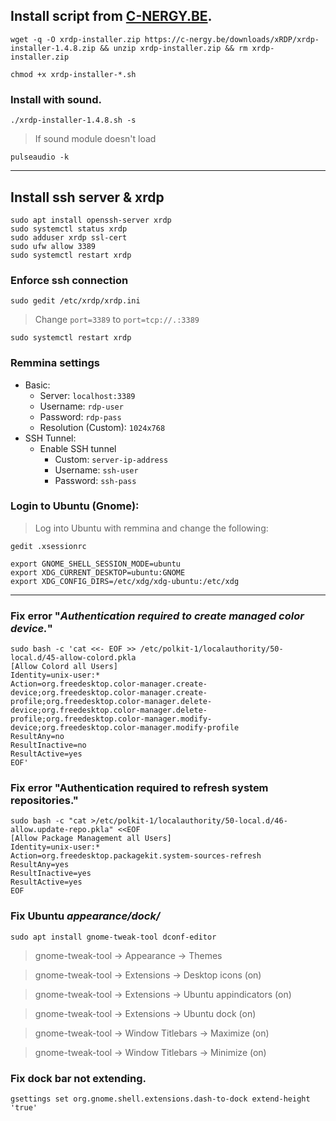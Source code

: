 ## Install script from [C-NERGY.BE](https://www.c-nergy.be/products.html).
```
wget -q -O xrdp-installer.zip https://c-nergy.be/downloads/xRDP/xrdp-installer-1.4.8.zip && unzip xrdp-installer.zip && rm xrdp-installer.zip

chmod +x xrdp-installer-*.sh
```

### Install with sound.
```
./xrdp-installer-1.4.8.sh -s
```
> If sound module doesn't load
```
pulseaudio -k
```
---

## Install ssh server & xrdp
```
sudo apt install openssh-server xrdp
sudo systemctl status xrdp
sudo adduser xrdp ssl-cert
sudo ufw allow 3389
sudo systemctl restart xrdp
```

### Enforce ssh connection
```
sudo gedit /etc/xrdp/xrdp.ini
```
> Change
`port=3389`
> to
`port=tcp://.:3389`
```
sudo systemctl restart xrdp
```

### Remmina settings
* Basic:
  - Server: `localhost:3389`
  - Username: `rdp-user`
  - Password: `rdp-pass`
  - Resolution (Custom): `1024x768`
* SSH Tunnel:
  - Enable SSH tunnel
    - Custom: `server-ip-address`
    - Username: `ssh-user`
    - Password: `ssh-pass`

### Login to Ubuntu (Gnome):
> Log into Ubuntu with remmina and change the following:
```
gedit .xsessionrc
```
```
export GNOME_SHELL_SESSION_MODE=ubuntu
export XDG_CURRENT_DESKTOP=ubuntu:GNOME
export XDG_CONFIG_DIRS=/etc/xdg/xdg-ubuntu:/etc/xdg
```

---

### Fix error "*Authentication required to create managed color device.*"
```
sudo bash -c 'cat <<- EOF >> /etc/polkit-1/localauthority/50-local.d/45-allow-colord.pkla
[Allow Colord all Users]
Identity=unix-user:*
Action=org.freedesktop.color-manager.create-device;org.freedesktop.color-manager.create-profile;org.freedesktop.color-manager.delete-device;org.freedesktop.color-manager.delete-profile;org.freedesktop.color-manager.modify-device;org.freedesktop.color-manager.modify-profile
ResultAny=no
ResultInactive=no
ResultActive=yes
EOF'
```

### Fix error "Authentication required to refresh system repositories."
```
sudo bash -c "cat >/etc/polkit-1/localauthority/50-local.d/46-allow.update-repo.pkla" <<EOF
[Allow Package Management all Users]
Identity=unix-user:*
Action=org.freedesktop.packagekit.system-sources-refresh
ResultAny=yes
ResultInactive=yes
ResultActive=yes
EOF
```

### Fix Ubuntu *appearance/dock/*
```
sudo apt install gnome-tweak-tool dconf-editor
```
> gnome-tweak-tool -> Appearance -> Themes

> gnome-tweak-tool -> Extensions -> Desktop icons (on)

> gnome-tweak-tool -> Extensions -> Ubuntu appindicators (on)

> gnome-tweak-tool -> Extensions -> Ubuntu dock (on)

> gnome-tweak-tool -> Window Titlebars -> Maximize (on)

> gnome-tweak-tool -> Window Titlebars -> Minimize (on)

### Fix dock bar not extending.
```
gsettings set org.gnome.shell.extensions.dash-to-dock extend-height 'true'
```
